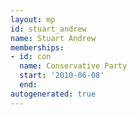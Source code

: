 ```yaml
---
layout: mp
id: stuart_andrew
name: Stuart Andrew
memberships:
- id: con
  name: Conservative Party
  start: '2010-06-08'
  end: 
autogenerated: true
---
```

